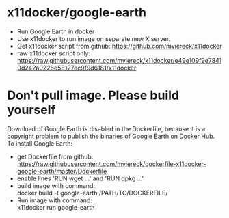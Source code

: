 # x11docker/google-earth
 * Run Google Earth in docker
 * Use x11docker to run image on separate new X server.
 * Get x11docker script from github: https://github.com/mviereck/x11docker
 * raw x11docker script only: https://raw.githubusercontent.com/mviereck/x11docker/e49e109f9e78410d242a0226e58127ec9f9d6181/x11docker


# Don't pull image. Please build yourself
Download of Google Earth is disabled in the Dockerfile,
because it is a copyright problem to publish 
the binaries of Google Earth on Docker Hub.
To install Google Earth:
  * get Dockerfile from github:<br>
https://raw.githubusercontent.com/mviereck/dockerfile-x11docker-google-earth/master/Dockerfile
  * enable lines 'RUN wget ...' and 'RUN dpkg ...'
  * build image with command:<br>
    docker build -t google-earth /PATH/TO/DOCKERFILE/
  * Run image with command:<br>
    x11docker run google-earth
